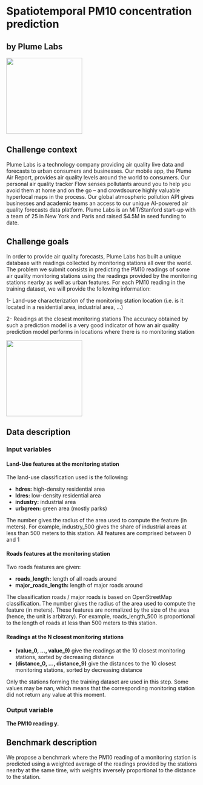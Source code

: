 # Spatiotemporal PM10 concentration prediction
## by Plume Labs

<img src="https://plumelabs.com/plume-labs-logo.png" align="middle" height="200">

## Challenge context
Plume Labs is a technology company providing air quality live data and forecasts to urban consumers and businesses. Our mobile app, the Plume Air Report, provides air quality levels around the world to consumers. Our personal air quality tracker Flow senses pollutants around you to help you avoid them at home and on the go – and crowdsource highly valuable hyperlocal maps in the process. Our global atmospheric pollution API gives businesses and academic teams an access to our unique AI-powered air quality forecasts data platform. Plume Labs is an MIT/Stanford start-up with a team of 25 in New York and Paris and raised $4.5M in seed funding to date.

## Challenge goals
In order to provide air quality forecasts, Plume Labs has built a unique database with readings collected by monitoring stations all over the world. The problem we submit consists in predicting the PM10 readings of some air quality monitoring stations using the readings provided by the monitoring stations nearby as well as urban features. For each PM10 reading in the training dataset, we will provide the following information:

1- Land-use characterization of the monitoring station location (i.e. is it located in a residential area, industrial area, …)

2- Readings at the closest monitoring stations The accuracy obtained by such a prediction model is a very good indicator of how an air quality prediction model performs in locations where there is no monitoring station

<img src="https://plumelabs.files.wordpress.com/2018/12/PRESS_Flow_and_App.jpg" align="middle" height="200">

## Data description
### Input variables
#### Land-Use features at the monitoring station
The land-use classification used is the following:

- **hdres:** high-density residential area
- **ldres:** low-density residential area
- **industry:** industrial area
- **urbgreen:** green area (mostly parks)

The number gives the radius of the area used to compute the feature (in meters). For example, industry_500 gives the share of industrial areas at less than 500 meters to this station. All features are comprised between 0 and 1

#### Roads features at the monitoring station
Two roads features are given:

- **roads_length:** length of all roads around
- **major_roads_length:** length of major roads around

The classification roads / major roads is based on OpenStreetMap classification. The number gives the radius of the area used to compute the feature (in meters). These features are normalized by the size of the area (hence, the unit is arbitrary). For example, roads_length_500 is proportional to the length of roads at less than 500 meters to this station.

#### Readings at the N closest monitoring stations

- **(value_0, …, value_9)** give the readings at the 10 closest monitoring stations, sorted by decreasing distance
- **(distance_0, …, distance_9)** give the distances to the 10 closest monitoring stations, sorted by decreasing distance

Only the stations forming the training dataset are used in this step. Some values may be nan, which means that the corresponding monitoring station did not return any value at this moment.

### Output variable
**The PM10 reading y.**

## Benchmark description
We propose a benchmark where the PM10 reading of a monitoring station is predicted using a weighted average of the readings provided by the stations nearby at the same time, with weights inversely proportional to the distance to the station.
